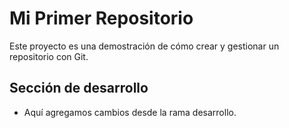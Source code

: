 # Mi Primer Repositorio

Este proyecto es una demostración de cómo crear y gestionar un repositorio con Git.

## Sección de desarrollo

- Aquí agregamos cambios desde la rama desarrollo.
